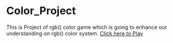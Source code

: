 # Color_Project
This is Project of rgb() color game which is going to enhance our understanding on rgb() color system.
[Click here to Play](https://suraj-tech20.github.io/Color_Project_Jss/)
